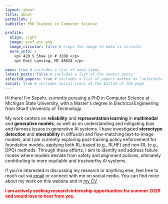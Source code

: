 ```yaml
---
layout: about
title: about
permalink: /
subtitle: PhD Student in Computer Science

profile:
  align: right
  image: prof_pic.png
  image_circular: false # crops the image to make it circular
  more_info: >
    <p> 428 S Shaw Ln # 3208 </p>
    <p> East Lansing, MI 48824 </p>

news: true # includes a list of news items
latest_posts: false # includes a list of the newest posts
selected_papers: true # includes a list of papers marked as "selected={true}"
social: true # includes social icons at the bottom of the page
---
```


Hi there! I'm Sepehr, currently pursuing a PhD in Computer Science at Michigan State University, with a Master's degree in Electrical Engineering from Sharif University of Technology.

My work centers on **reliability** and **representation learning** in **multimodal** and **generative models**, as well as on understanding and mitigating bias and fairness issues in generative AI systems. I have investigated **stereotype detection** and **steerability** in diffusion and flow-matching text-to-image models, and I am currently exploring post-training policy enforcement for foundation models, applying both RL-based (e.g., RLHF) and non-RL (e.g., DPO) methods. Through these efforts, I aim to identify and address failure modes where models deviate from safety and alignment policies, ultimately contributing to more equitable and trustworthy AI systems.

If you're interested in discussing my research or anything else, feel free to reach out via [email](mailto:sepehr@msu.edu) or connect with me on social media. You can find more about my work on this website and in [my CV](https://sepehrdehdashtian.github.io/assets/pdf/CV-SepehrDehdashtian.pdf). 

**<span style="color: red;">I am actively seeking research internship opportunities for summer 2025 and would love to hear from you.</span>**
